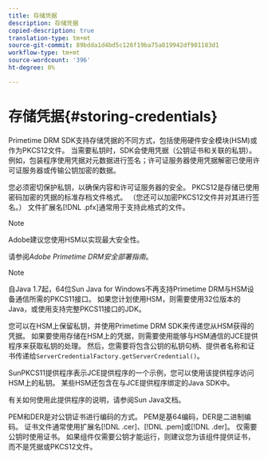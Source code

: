 ```yaml
---
title: 存储凭据
description: 存储凭据
copied-description: true
translation-type: tm+mt
source-git-commit: 89bdda1d4bd5c126f19ba75a819942df901183d1
workflow-type: tm+mt
source-wordcount: '396'
ht-degree: 0%

---
```



# 存储凭据{#storing-credentials}

Primetime DRM SDK支持存储凭据的不同方式，包括使用硬件安全模块(HSM)或作为PKCS12文件。 当需要私钥时，SDK会使用凭据（公钥证书和关联的私钥）。 例如，包装程序使用凭据对元数据进行签名；许可证服务器使用凭据解密已使用许可证服务器或传输公钥加密的数据。

您必须密切保护私钥，以确保内容和许可证服务器的安全。 PKCS12是存储已使用密码加密的凭据的标准存档文件格式。 （您还可以加密PKCS12文件并对其进行签名。） 文件扩展名[!DNL .pfx]通常用于支持此格式的文件。

>[!NOTE]
>
>Adobe建议您使用HSM以实现最大安全性。
>
>请参阅&#x200B;*Adobe Primetime DRM安全部署指南*。

>[!NOTE]
>
>自Java 1.7起，64位Sun Java for Windows不再支持Primetime DRM与HSM设备通信所需的PKCS11接口。 如果您计划使用HSM，则需要使用32位版本的Java，或使用支持完整PKCS11接口的JDK。

您可以在HSM上保留私钥，并使用Primetime DRM SDK来传递您从HSM获得的凭据。 如果要使用存储在HSM上的凭据，则需要使用能够与HSM通信的JCE提供程序来获取私钥的处理。 然后，您需要将包含公钥的私钥句柄、提供者名称和证书传递给`ServerCredentialFactory.getServerCredential()`。

SunPKCS11提供程序表示JCE提供程序的一个示例，您可以使用该提供程序访问HSM上的私钥。 某些HSM还包含在与JCE提供程序绑定的Java SDK中。

有关如何使用此提供程序的说明，请参阅Sun Java文档。

PEM和DER是对公钥证书进行编码的方式。 PEM是基64编码，DER是二进制编码。 证书文件通常使用扩展名[!DNL .cer]、[!DNL .pem]或[!DNL .der]。 仅需要公钥时使用证书。 如果组件仅需要公钥才能运行，则建议您为该组件提供证书，而不是凭据或PKCS12文件。
